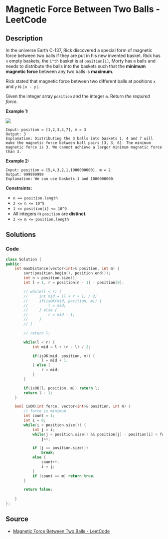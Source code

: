 # Magnetic Force Between Two Balls - LeetCode

## Description

In the universe Earth C-137, Rick discovered a special form of magnetic force between two balls if they are put in his new invented basket. Rick has `n` empty baskets, the `i^th` basket is at `position[i]`, Morty has `m` balls and needs to distribute the balls into the baskets such that the **minimum magnetic force** between any two balls is **maximum**.

Rick stated that magnetic force between two different balls at positions `x` and `y` is `|x - y|`.

Given the integer array `position` and the integer `m`. Return _the required force_.

**Example 1:**

![](https://assets.leetcode.com/uploads/2020/08/11/q3v1.jpg)

```
Input: position = [1,2,3,4,7], m = 3
Output: 3
Explanation: Distributing the 3 balls into baskets 1, 4 and 7 will make the magnetic force between ball pairs [3, 3, 6]. The minimum magnetic force is 3. We cannot achieve a larger minimum magnetic force than 3.

```

**Example 2:**

```
Input: position = [5,4,3,2,1,1000000000], m = 2
Output: 999999999
Explanation: We can use baskets 1 and 1000000000.

```

**Constraints:**

-   `n == position.length`
-   `2 <= n <= 10^5`
-   `1 <= position[i] <= 10^9`
-   All integers in `position` are **distinct**.
-   `2 <= m <= position.length`

## Solutions 

### Code

```cpp
class Solution {
public:
    int maxDistance(vector<int>& position, int m) {
        sort(position.begin(), position.end());
        int n = position.size();
        int l = 1, r = position[n - 1] - position[0];

        // while(l < r) {
        //     int mid = (l + r + 1) / 2;
        //     if(isOK(mid, position, m)) {
        //         l = mid;
        //     } else {
        //         r = mid - 1;
        //     }
        // }

        // return l;

        while(l < r) {
            int mid = l + (r - l) / 2;

            if(isOK(mid, position, m)) {
                l = mid + 1;
            } else {
                r = mid;
            }
        }

        if(isOK(l, position, m)) return l;
        return l - 1;
    }

    bool isOK(int force, vector<int>& position, int m) {
        // force is minimum
        int count = 1;
        int i = 0;
        while(i < position.size()) {
            int j = i;
            while(j < position.size() && position[j] - position[i] < force)
                j++;

            if (j == position.size()) 
                break;
            else {
                count++;                
                i = j;
            }
            if (count == m) return true;
        }

        return false;
        
    }
};
```

## Source
- [Magnetic Force Between Two Balls - LeetCode](https://leetcode.com/problems/magnetic-force-between-two-balls/description/)